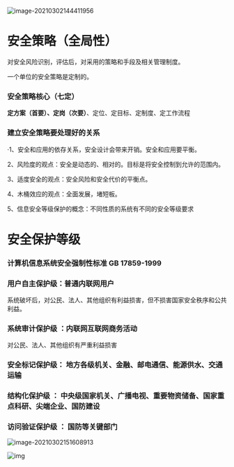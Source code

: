 ![image-20210302144411956](C:/Users/Administrator/AppData/Roaming/Typora/typora-user-images/image-20210302144411956.png)





# 安全策略（全局性）

对安全风险识别，评估后，对采用的策略和手段及相关管理制度。

一个单位的安全策略是定制的。



### 安全策略核心（七定）

**定方案（首要）、定岗（次要）**、定位、定目标、定制度、定工作流程



### 建立安全策略要处理好的关系

·1、安全和应用的依存关系，安全设计会带来开销。安全和应用要平衡。

2、风险度的观点：安全是动态的、相对的。目标是将安全控制到允许的范围内。

3、适度安全的观点：安全风险和安全代价的平衡点。

4、木桶效应的观点：全面发展，堵短板。

5、信息安全等级保护的概念：不同性质的系统有不同的安全等级要求





# 安全保护等级

### 计算机信息系统安全强制性标准 GB 17859-1999

### 用户自主保护级：普通内联网用户

系统破坏后，对公民、法人、其他组织有利益损害，但不损害国家安全秩序和公共利益。



### 系统审计保护级   ：内联网互联网商务活动

对公民、法人、其他组织有严重利益损害

### 安全标记保护级：       地方各级机关、金融、邮电通信、能源供水、交通运输



### 结构化保护级  ： 中央级国家机关、广播电视、重要物资储备、国家重点科研、尖端企业、国防建设



### 访问验证保护级 ： 国防等关键部门

![image-20210302151608913](C:/Users/Administrator/AppData/Roaming/Typora/typora-user-images/image-20210302151608913.png)



![img](https://pic1.zhimg.com/80/v2-d88414c988c052b9c1a7a66e8e31d3c8_720w.jpg?source=1940ef5c)





































































































